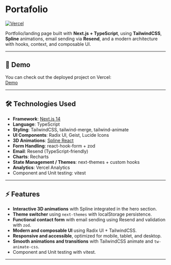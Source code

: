 # Portafolio

[![Vercel](https://img.shields.io/badge/Deployed%20on-Vercel-000000?logo=vercel)](https://vercel.com/)

Portfolio/landing page built with **Next.js + TypeScript**, using **TailwindCSS**, **Spline** animations, email sending via **Resend**, and a modern architecture with hooks, context, and composable UI.

---

## 🔗 Demo

You can check out the deployed project on Vercel:  
[Demo](https://portafolio-coral-eta.vercel.app/)

---

## 🛠 Technologies Used

- **Framework**: [Next.js 14](https://nextjs.org/)  
- **Language**: TypeScript  
- **Styling**: TailwindCSS, tailwind-merge, tailwind-animate  
- **UI Components**: Radix UI, Geist, Lucide Icons  
- **3D Animations**: [Spline React](https://www.spline.design/)  
- **Form Handling**: react-hook-form + zod  
- **Email**: Resend (TypeScript-friendly)  
- **Charts**: Recharts  
- **State Management / Themes**: next-themes + custom hooks  
- **Analytics**: Vercel Analytics
- Component and Unit testing: vitest

---

## ⚡ Features

- **Interactive 3D animations** with Spline integrated in the hero section.  
- **Theme switcher** using `next-themes` with localStorage persistence.  
- **Functional contact form** with email sending using Resend and validation with `zod`.  
- **Modern and composable UI** using Radix UI + TailwindCSS.  
- **Responsive and accessible**, optimized for mobile, tablet, and desktop.  
- **Smooth animations and transitions** with TailwindCSS animate and `tw-animate-css`.
- Component and Unit testing with vitest.
---
